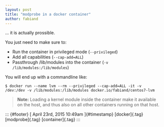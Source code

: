 ```yaml
---
layout: post
title: "modprobe in a docker container"
author: fabiand
---
```




... it is actually prossible.

You just need to make sure to:

-   Run the container in privileged mode (`--privileged`)
-   Add all capabilities (`--cap-add=ALL`)
-   Passthrough /lib/modules into the container
    (`-v /lib/modules:/lib/modules`)

You will end up with a commandline like:

    $ docker run --name lvm --rm --privileged --cap-add=ALL -it -v /dev:/dev -v /lib/modules:/lib/modules docker.io/fabiand/centos7-lvm

> **Note:** Loading a kernel module inside the container make it
> available on the host, and thus also on all other containers running
> on that host.

::: {#footer}
[ April 23rd, 2015 10:49am ]{#timestamp} [docker]{.tag} [modprobe]{.tag}
[container]{.tag}
:::
